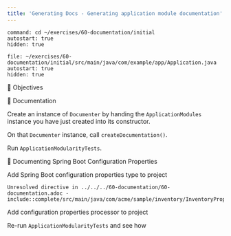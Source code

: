 ```yaml
---
title: 'Generating Docs - Generating application module documentation'
---
```


```terminal:execute-all
command: cd ~/exercises/60-documentation/initial
autostart: true
hidden: true
```

```editor:open-file
file: ~/exercises/60-documentation/initial/src/main/java/com/example/app/Application.java
autostart: true
hidden: true
```

🎯 Objectives

👣 Documentation

Create an instance of `Documenter` by handing the `ApplicationModules` instance you have just created into its constructor.

On that `Documenter` instance, call `createDocumentation()`.

Run `ApplicationModularityTests`.

👣 Documenting Spring Boot Configuration Properties

Add Spring Boot configuration properties type to project

```
Unresolved directive in ../../../60-documentation/60-documentation.adoc - include::complete/src/main/java/com/acme/sample/inventory/InventoryProperties.java[]
```

Add configuration properties processor to project

Re-run `ApplicationModularityTests` and see how